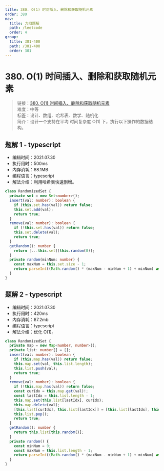 ```yaml
---
title: 380. O(1) 时间插入、删除和获取随机元素
order: 380
nav:
  title: 力扣题解
  path: /leetcode
  order: 4
group:
  title: 301-400
  path: /301-400
  order: 301
---
```


# 380. O(1) 时间插入、删除和获取随机元素

> 链接：[380. O(1) 时间插入、删除和获取随机元素](https://leetcode-cn.com/problems/insert-delete-getrandom-o1/)  
> 难度：中等  
> 标签：设计、数组、哈希表、数学、随机化  
> 简介：设计一个支持在平均 时间复杂度 O(1) 下，执行以下操作的数据结构。

## 题解 1 - typescript

- 编辑时间：2021.07.30
- 执行用时：500ms
- 内存消耗：88.1MB
- 编程语言：typescript
- 解法介绍：利用哈希表快速删增。

```typescript
class RandomizedSet {
  private set = new Set<number>();
  insert(val: number): boolean {
    if (this.set.has(val)) return false;
    this.set.add(val);
    return true;
  }
  remove(val: number): boolean {
    if (!this.set.has(val)) return false;
    this.set.delete(val);
    return true;
  }
  getRandom(): number {
    return [...this.set][this.random(0)];
  }
  private random(minNum: number) {
    const maxNum = this.set.size - 1;
    return parseInt((Math.random() * (maxNum - minNum + 1) + minNum) as any, 10);
  }
}
```

## 题解 2 - typescript

- 编辑时间：2021.07.30
- 执行用时：420ms
- 内存消耗：87.2mb
- 编程语言：typescript
- 解法介绍：优化 O(1)。

```typescript
class RandomizedSet {
  private map = new Map<number, number>();
  private list: number[] = [];
  insert(val: number): boolean {
    if (this.map.has(val)) return false;
    this.map.set(val, this.list.length);
    this.list.push(val);
    return true;
  }
  remove(val: number): boolean {
    if (!this.map.has(val)) return false;
    const curIdx = this.map.get(val)!;
    const lastIdx = this.list.length - 1;
    this.map.set(this.list[lastIdx], curIdx);
    this.map.delete(val);
    [this.list[curIdx], this.list[lastIdx]] = [this.list[lastIdx], this.list[curIdx]];
    this.list.pop();
    return true;
  }
  getRandom(): number {
    return this.list[this.random()];
  }
  private random() {
    const minNum = 0;
    const maxNum = this.list.length - 1;
    return parseInt((Math.random() * (maxNum - minNum + 1) + minNum) as any, 10);
  }
}
```
